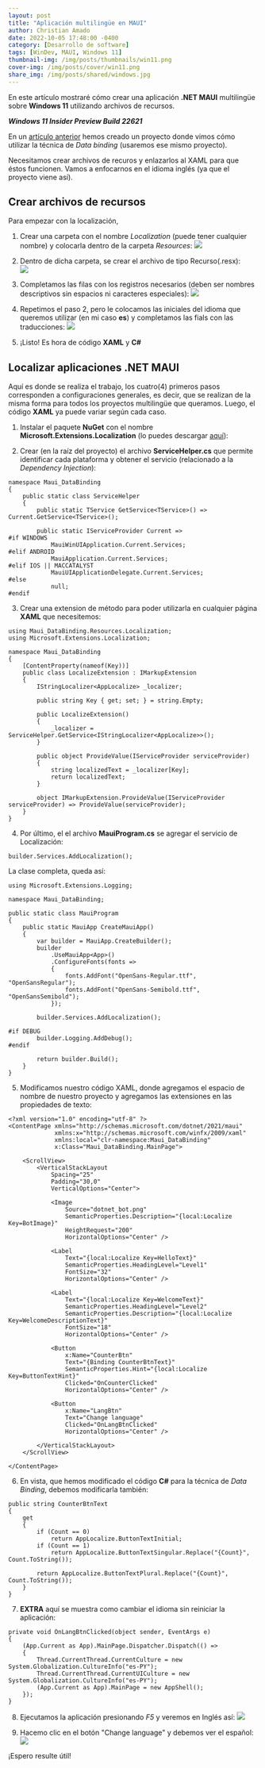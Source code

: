 ```yaml
---
layout: post
title: "Aplicación multilingüe en MAUI"
author: Christian Amado
date: 2022-10-05 17:48:00 -0400
category: [Desarrollo de software]
tags: [WinDev, MAUI, Windows 11]
thumbnail-img: /img/posts/thumbnails/win11.png
cover-img: /img/posts/cover/win11.png
share_img: /img/posts/shared/windows.jpg
---
```


En este artículo mostraré cómo crear una aplicación **.NET MAUI** multilingüe sobre **Windows 11** utilizando archivos de recursos.

***Windows 11 Insider Preview Build 22621***

<!--more-->

En un [artículo anterior](/posts/2022-09-21-data-binding-in-maui/) hemos creado un proyecto donde vimos cómo utilizar la técnica de *Data binding* (usaremos ese mismo proyecto).

Necesitamos crear archivos de recuros y enlazarlos al XAML para que éstos funcionen. Vamos a enfocarnos en el idioma inglés (ya que el proyecto viene así).

## Crear archivos de recursos
Para empezar con la localización, 

1. Crear una carpeta con el nombre *Localization* (puede tener cualquier nombre) y colocarla dentro de la carpeta *Resources*:
![](/img/posts/2022/10/05/1.png)

2. Dentro de dicha carpeta, se crear el archivo de tipo Recurso(.resx):  
![](/img/posts/2022/10/05/2.png)

3. Completamos las filas con los registros necesarios (deben ser nombres descriptivos sin espacios ni caracteres especiales):
![](/img/posts/2022/10/05/3.png)

4. Repetimos el paso 2, pero le colocamos las iniciales del idioma que queremos utilizar (en mi caso **es**) y completamos las fials con las traducciones:
![](/img/posts/2022/10/05/4.png)

5. ¡Listo! Es hora de código **XAML** y **C#**

## Localizar aplicaciones .NET MAUI
Aquí es donde se realiza el trabajo, los cuatro(4) primeros pasos corresponden a configuraciones generales, es decir, que se realizan de la misma forma para todos los proyectos multilingüe que queramos. Luego, el código **XAML** ya puede variar según cada caso.

1. Instalar el paquete **NuGet** con el nombre **Microsoft.Extensions.Localization** (lo puedes descargar [aquí](https://www.nuget.org/packages/Microsoft.Extensions.Localization)):

2. Crear (en la raíz del proyecto) el archivo **ServiceHelper.cs** que permite identificar cada plataforma y obtener el servicio (relacionado a la *Dependency Injection*):
```
namespace Maui_DataBinding
{
    public static class ServiceHelper
    {
        public static TService GetService<TService>() => Current.GetService<TService>();

        public static IServiceProvider Current =>
#if WINDOWS
            MauiWinUIApplication.Current.Services;
#elif ANDROID
            MauiApplication.Current.Services;
#elif IOS || MACCATALYST
            MauiUIApplicationDelegate.Current.Services;
#else
            null;
#endif
```

3. Crear una extension de método para poder utilizarla en cualquier página **XAML** que necesitemos:
```
using Maui_DataBinding.Resources.Localization;
using Microsoft.Extensions.Localization;

namespace Maui_DataBinding
{
    [ContentProperty(nameof(Key))]
    public class LocalizeExtension : IMarkupExtension
    {
        IStringLocalizer<AppLocalize> _localizer;

        public string Key { get; set; } = string.Empty;

        public LocalizeExtension()
        {
            _localizer = ServiceHelper.GetService<IStringLocalizer<AppLocalize>>();
        }

        public object ProvideValue(IServiceProvider serviceProvider)
        {
            string localizedText = _localizer[Key];
            return localizedText;
        }

        object IMarkupExtension.ProvideValue(IServiceProvider serviceProvider) => ProvideValue(serviceProvider);
    }
}
```

4. Por último, el el archivo **MauiProgram.cs** se agregar el servicio de Localización:
```
builder.Services.AddLocalization();
```
La clase completa, queda así:
```
using Microsoft.Extensions.Logging;

namespace Maui_DataBinding;

public static class MauiProgram
{
	public static MauiApp CreateMauiApp()
	{
		var builder = MauiApp.CreateBuilder();
		builder
			.UseMauiApp<App>()
			.ConfigureFonts(fonts =>
			{
				fonts.AddFont("OpenSans-Regular.ttf", "OpenSansRegular");
				fonts.AddFont("OpenSans-Semibold.ttf", "OpenSansSemibold");
			});

        builder.Services.AddLocalization();

#if DEBUG
        builder.Logging.AddDebug();
#endif

		return builder.Build();
	}
}
```

5. Modificamos nuestro código XAML, donde agregamos el espacio de nombre de nuestro proyecto y agregamos las extensiones en las propiedades de texto:
```
<?xml version="1.0" encoding="utf-8" ?>
<ContentPage xmlns="http://schemas.microsoft.com/dotnet/2021/maui"
             xmlns:x="http://schemas.microsoft.com/winfx/2009/xaml"
             xmlns:local="clr-namespace:Maui_DataBinding"
             x:Class="Maui_DataBinding.MainPage">

    <ScrollView>
        <VerticalStackLayout
            Spacing="25"
            Padding="30,0"
            VerticalOptions="Center">

            <Image
                Source="dotnet_bot.png"
                SemanticProperties.Description="{local:Localize Key=BotImage}"
                HeightRequest="200"
                HorizontalOptions="Center" />

            <Label
                Text="{local:Localize Key=HelloText}"
                SemanticProperties.HeadingLevel="Level1"
                FontSize="32"
                HorizontalOptions="Center" />

            <Label
                Text="{local:Localize Key=WelcomeText}"
                SemanticProperties.HeadingLevel="Level2"
                SemanticProperties.Description="{local:Localize Key=WelcomeDescriptionText}"
                FontSize="18"
                HorizontalOptions="Center" />

            <Button
                x:Name="CounterBtn"
                Text="{Binding CounterBtnText}"
                SemanticProperties.Hint="{local:Localize Key=ButtonTextHint}"
                Clicked="OnCounterClicked"
                HorizontalOptions="Center" />

            <Button
                x:Name="LangBtn"
                Text="Change language"
                Clicked="OnLangBtnClicked"
                HorizontalOptions="Center" />

        </VerticalStackLayout>
    </ScrollView>

</ContentPage>
```

6. En vista, que hemos modificado el código **C#** para la técnica de *Data Binding*, debemos modificarla también:
```
public string CounterBtnText
{
    get
    {
        if (Count == 0)
            return AppLocalize.ButtonTextInitial;
        if (Count == 1)
            return AppLocalize.ButtonTextSingular.Replace("{Count}", Count.ToString());

        return AppLocalize.ButtonTextPlural.Replace("{Count}", Count.ToString());
    }
}
```

7. **EXTRA** aquí se muestra como cambiar el idioma sin reiniciar la aplicación:
```
private void OnLangBtnClicked(object sender, EventArgs e)
{
    (App.Current as App).MainPage.Dispatcher.Dispatch(() =>
    {
        Thread.CurrentThread.CurrentCulture = new System.Globalization.CultureInfo("es-PY");
        Thread.CurrentThread.CurrentUICulture = new System.Globalization.CultureInfo("es-PY");
        (App.Current as App).MainPage = new AppShell();
    });
}
```

8. Ejecutamos la aplicación presionando *F5* y veremos en Inglés así:
![](/img/posts/2022/10/05/5.png)

9. Hacemo clic en el botón "Change language" y debemos ver el español:
![](/img/posts/2022/10/05/6.png)

¡Espero resulte útil!
